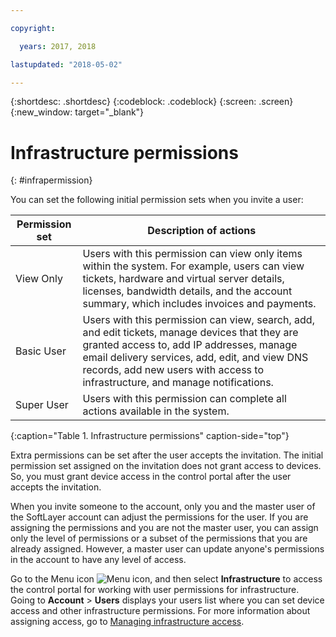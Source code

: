 ```yaml
---

copyright:

  years: 2017, 2018

lastupdated: "2018-05-02"

---
```


{:shortdesc: .shortdesc}
{:codeblock: .codeblock}
{:screen: .screen}
{:new_window: target="_blank"}

# Infrastructure permissions
{: #infrapermission}

You can set the following initial permission sets when you invite a user:

| Permission set | Description of actions |
|---------------------------|------------------------|
|View Only | Users with this permission can view only items within the system. For example, users can view tickets, hardware and virtual server details, licenses, bandwidth details, and the account summary, which includes invoices and payments. |
|Basic User | Users with this permission can view, search, add, and edit tickets, manage devices that they are granted access to, add IP addresses, manage email delivery services, add, edit, and view DNS records, add new users with access to infrastructure, and manage notifications. |
|Super User | Users with this permission can complete all actions available in the system. |
{:caption="Table 1. Infrastructure permissions" caption-side="top"}

Extra permissions can be set after the user accepts the invitation. The initial permission set assigned on the invitation does not grant access to devices. So, you must grant device access in the control portal after the user accepts the invitation. 

When you invite someone to the account, only you and the master user of the SoftLayer account can adjust the permissions for the user. If you are assigning the permissions and you are not the master user, you can assign only the level of permissions or a subset of the permissions that you are already assigned. However, a master user can update anyone's permissions in the account to have any level of access. 

Go to the Menu icon ![Menu icon](../icons/icon_hamburger.svg), and then select **Infrastructure** to access the control portal for working with user permissions for infrastructure. Going to **Account** &gt; **Users** displays your users list where you can set device access and other infrastructure permissions. For more information about assigning access, go to [Managing infrastructure access](/docs/iam/mnginfra.html#managing-infrastructure-access).





